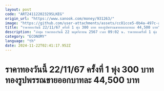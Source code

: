 ```yaml
---
layout: post
code: "ART24112202329SLKEG"
origin_url: "https://www.sanook.com/money/931263/"
image: "https://github.com/user-attachments/assets/cc81cce5-0b4a-497c-acb9-93bcb1df337f"
title: "ราคาทองวันนี้ 22/11/67 ครั้งที่ 1 พุ่ง 300 บาท ทองรูปพรรณขายออกบาทละ 44,500 บาท"
description: "ล่าสุด ราคาทองวันนี้ 22 พฤศจิกายน 2567 เวลา 09:02 น. ราคาทองครั้งที่ 1 พุ่ง 300 บาท ทองคำแท่งบาทละ 44,000 บาท ทองรูปพรรณบาทละ 44,500 บาท"
category: "ECONOMY"
language: "th"
date: 2024-11-22T02:41:17.952Z
---
```


# ราคาทองวันนี้ 22/11/67 ครั้งที่ 1 พุ่ง 300 บาท ทองรูปพรรณขายออกบาทละ 44,500 บาท